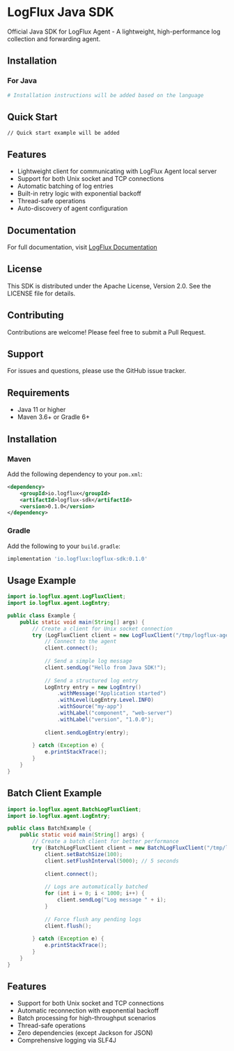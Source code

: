 # LogFlux Java SDK

Official Java SDK for LogFlux Agent - A lightweight, high-performance log collection and forwarding agent.

## Installation

### For Java

```bash
# Installation instructions will be added based on the language
```

## Quick Start

```
// Quick start example will be added
```

## Features

- Lightweight client for communicating with LogFlux Agent local server
- Support for both Unix socket and TCP connections
- Automatic batching of log entries
- Built-in retry logic with exponential backoff
- Thread-safe operations
- Auto-discovery of agent configuration

## Documentation

For full documentation, visit [LogFlux Documentation](https://docs.logflux.io)

## License

This SDK is distributed under the Apache License, Version 2.0. See the LICENSE file for details.

## Contributing

Contributions are welcome! Please feel free to submit a Pull Request.

## Support

For issues and questions, please use the GitHub issue tracker.

## Requirements

- Java 11 or higher
- Maven 3.6+ or Gradle 6+

## Installation

### Maven

Add the following dependency to your `pom.xml`:

```xml
<dependency>
    <groupId>io.logflux</groupId>
    <artifactId>logflux-sdk</artifactId>
    <version>0.1.0</version>
</dependency>
```

### Gradle

Add the following to your `build.gradle`:

```gradle
implementation 'io.logflux:logflux-sdk:0.1.0'
```

## Usage Example

```java
import io.logflux.agent.LogFluxClient;
import io.logflux.agent.LogEntry;

public class Example {
    public static void main(String[] args) {
        // Create a client for Unix socket connection
        try (LogFluxClient client = new LogFluxClient("/tmp/logflux-agent.sock")) {
            // Connect to the agent
            client.connect();
            
            // Send a simple log message
            client.sendLog("Hello from Java SDK!");
            
            // Send a structured log entry
            LogEntry entry = new LogEntry()
                .withMessage("Application started")
                .withLevel(LogEntry.Level.INFO)
                .withSource("my-app")
                .withLabel("component", "web-server")
                .withLabel("version", "1.0.0");
            
            client.sendLogEntry(entry);
            
        } catch (Exception e) {
            e.printStackTrace();
        }
    }
}
```

## Batch Client Example

```java
import io.logflux.agent.BatchLogFluxClient;
import io.logflux.agent.LogEntry;

public class BatchExample {
    public static void main(String[] args) {
        // Create a batch client for better performance
        try (BatchLogFluxClient client = new BatchLogFluxClient("/tmp/logflux-agent.sock")) {
            client.setBatchSize(100);
            client.setFlushInterval(5000); // 5 seconds
            
            client.connect();
            
            // Logs are automatically batched
            for (int i = 0; i < 1000; i++) {
                client.sendLog("Log message " + i);
            }
            
            // Force flush any pending logs
            client.flush();
            
        } catch (Exception e) {
            e.printStackTrace();
        }
    }
}
```

## Features

- Support for both Unix socket and TCP connections
- Automatic reconnection with exponential backoff
- Batch processing for high-throughput scenarios
- Thread-safe operations
- Zero dependencies (except Jackson for JSON)
- Comprehensive logging via SLF4J
